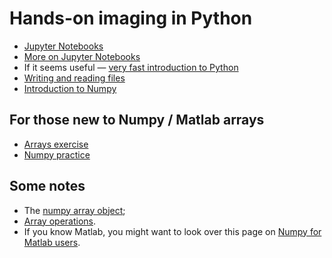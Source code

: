 # Hands-on imaging in Python

* [Jupyter
Notebooks](https://matthew-brett.github.io/dipy-textbook/using_jupyter.html)
* [More on Jupyter
Notebooks](https://matthew-brett.github.io/dipy-textbook/more_on_jupyter.html)
* If it seems useful — [very fast introduction to
  Python](https://matthew-brett.github.io/dipy-textbook/introducing_python.html)
* [Writing and reading
  files](https://matthew-brett.github.io/dipy-textbook/pathlib)
* [Introduction to
  Numpy](https://matthew-brett.github.io/dipy-textbook/numpy_intro.html)

## For those new to Numpy / Matlab arrays

* [Arrays
exercise](https://github.com/nipraxis/arrays/blob/main/arrays.ipynb)
* [Numpy
practice](https://github.com/nipraxis/array_practice/blob/main/array_practice.ipynb)

## Some notes

* The [numpy array
  object](https://scipy-lectures.org/intro/numpy/array_object.html);
* [Array operations](https://scipy-lectures.org/intro/numpy/operations.html).
* If you know Matlab, you might want to look over this page on [Numpy for
  Matlab users](https://numpy.org/doc/stable/user/numpy-for-matlab-users.html).
